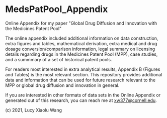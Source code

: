 # MedsPatPool_Appendix
Online Appendix for my paper "Global Drug Diffusion and Innovation with the Medicines Patent Pool"

The online appendix included additional information on data construction, extra figures and tables, mathematical derivation, extra medical and drug dosage conversion/comparison information, legal summary on licensing details regarding drugs in the Medicines Patent Pool (MPP), case studies, and a summmary of a set of historical patent pools. 

For readers most interested in extra analytical results, Appendix B (Figures and Tables) is the most relevant section. This repository provides additional data and information that can be used for future research relevant to the MPP or global drug diffusion and innovation in general. 

If you are interested in other formats of data sets in the Online Appendix or generated out of this research, you can reach me at xw377@cornell.edu.

(c) 2021, Lucy Xiaolu Wang
